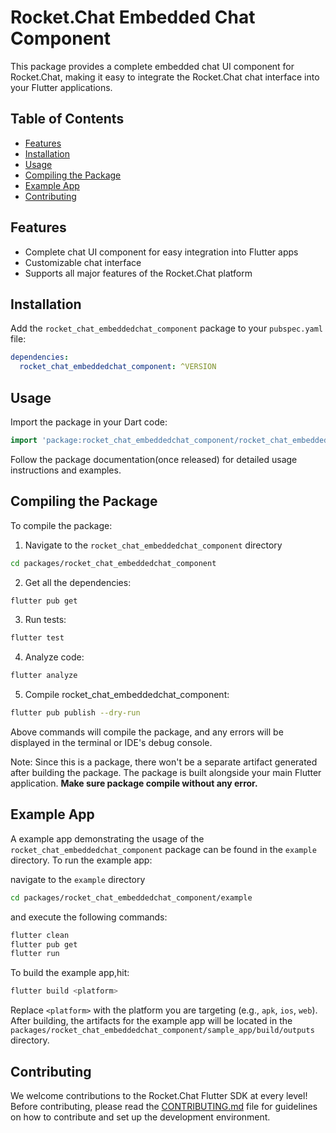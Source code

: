 # Rocket.Chat Embedded Chat Component

This package provides a complete embedded chat UI component for Rocket.Chat, making it easy to integrate the Rocket.Chat chat interface into your Flutter applications.

## Table of Contents

- [Features](#features)
- [Installation](#installation)
- [Usage](#usage)
- [Compiling the Package](#compiling-the-package)
- [Example App](#example-app)
- [Contributing](#contributing)

## Features

- Complete chat UI component for easy integration into Flutter apps
- Customizable chat interface
- Supports all major features of the Rocket.Chat platform

## Installation

Add the `rocket_chat_embeddedchat_component` package to your `pubspec.yaml` file:

```yaml
dependencies:
  rocket_chat_embeddedchat_component: ^VERSION
```

## Usage

Import the package in your Dart code:

```dart
import 'package:rocket_chat_embeddedchat_component/rocket_chat_embeddedchat_component.dart';
```

Follow the package documentation(once released) for detailed usage instructions and examples.

## Compiling the Package

To compile the package: 

1. Navigate to the `rocket_chat_embeddedchat_component` directory 

```bash
cd packages/rocket_chat_embeddedchat_component
```

2. Get all the dependencies:

```bash
flutter pub get
```

3. Run tests:

```bash
flutter test
```

4. Analyze code:

```bash
flutter analyze
```

5. Compile rocket_chat_embeddedchat_component: 

```bash
flutter pub publish --dry-run
```

Above commands will compile the package, and any errors will be displayed in the terminal or IDE's debug console.

Note: Since this is a package, there won't be a separate artifact generated after building the package. The package is built alongside your main Flutter application. **Make sure package compile without any error.**

## Example App

A example app demonstrating the usage of the `rocket_chat_embeddedchat_component` package can be found in the `example` directory. To run the example app:

navigate to the `example` directory 

```bash
cd packages/rocket_chat_embeddedchat_component/example
```

and execute the following commands:

```bash
flutter clean
flutter pub get
flutter run
```

To build the example app,hit:
```bash
flutter build <platform>
```

Replace `<platform>` with the platform you are targeting (e.g., `apk`, `ios`, `web`).
After building, the artifacts for the example app will be located in the `packages/rocket_chat_embeddedchat_component/sample_app/build/outputs` directory.


## Contributing

We welcome contributions to the Rocket.Chat Flutter SDK at every level! Before contributing, please read the [CONTRIBUTING.md](CONTRIBUTING.md) file for guidelines on how to contribute and set up the development environment.
